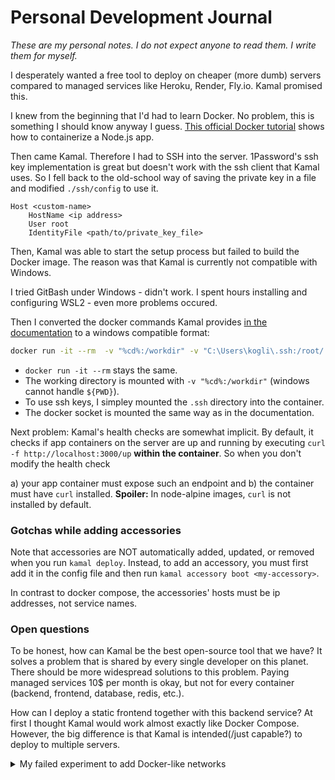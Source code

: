 # Personal Development Journal

_These are my personal notes. I do not expect anyone to read them. I write them for myself._

I desperately wanted a free tool to deploy on cheaper (more dumb) servers compared to managed services like Heroku, Render, Fly.io.
Kamal promised this.

I knew from the beginning that I'd had to learn Docker.
No problem, this is something I should know anyway I guess.
[This official Docker tutorial](https://docs.docker.com/language/nodejs/containerize/) shows how to containerize a Node.js app.

Then came Kamal. Therefore I had to SSH into the server. 
1Password's ssh key implementation is great but doesn't work with the ssh client that Kamal uses.
So I fell back to the old-school way of saving the private key in a file and modified `./ssh/config` to use it.

```
Host <custom-name>
    HostName <ip address>
    User root
    IdentityFile <path/to/private_key_file>
```

Then, Kamal was able to start the setup process but failed to build the Docker image.
The reason was that Kamal is currently not compatible with Windows.

I tried GitBash under Windows - didn't work. 
I spent hours installing and configuring WSL2 - even more problems occured.

Then I converted the docker commands Kamal provides [in the documentation](https://kamal-deploy.org/docs/installation/) to a windows compatible format:

```bash
docker run -it --rm  -v "%cd%:/workdir" -v "C:\Users\kogli\.ssh:/root/.ssh" -v /var/run/docker.sock:/var/run/docker.sock ghcr.io/basecamp/kamal:latest setup
```

- `docker run -it --rm` stays the same.
- The working directory is mounted with `-v "%cd%:/workdir"` (windows cannot handle `${PWD}`).
- To use ssh keys, I simpley mounted the `.ssh` directory into the container. 
- The docker socket is mounted the same way as in the documentation.

Next problem: Kamal's health checks are somewhat implicit.
By default, it checks if app containers on the server are up and running by executing `curl -f http://localhost:3000/up` **within the container**.
So when you don't modify the health check

a) your app container must expose such an endpoint and
b) the container must have `curl` installed. **Spoiler:** In node-alpine images, `curl` is not installed by default.

### Gotchas while adding accessories

Note that accessories are NOT automatically added, updated, or removed when you run `kamal deploy`.
Instead, to add an accessory, you must first add it in the config file and then run `kamal accessory boot <my-accessory>`.

In contrast to docker compose, the accessories' hosts must be ip addresses, not service names.

### Open questions

To be honest, how can Kamal be the best open-source tool that we have?
It solves a problem that is shared by every single developer on this planet.
There should be more widespread solutions to this problem.
Paying managed services 10$ per month is okay, but not for every container (backend, frontend, database, redis, etc.).

How can I deploy a static frontend together with this backend service?
At first I thought Kamal would work almost exactly like Docker Compose.
However, the big difference is that Kamal is intended(/just capable?) to deploy to multiple servers.

<details>
    <summary>My failed experiment to add Docker-like networks</summary>

[This article](https://guillaumebriday.fr/how-to-deploy-rails-with-kamal-postgresql-sidekiq-and-backups-on-a-single-host) mentions the network option like in Docker Compose (Docker Compose creates a shared network for all services by default).
I am trying this now. I receive a Docker error: "Network not found".
[This blog post](https://www.fromthekeyboard.com/single-server-kamal-deployments-with-a-docker-network/)
reassures that Kamal is not made for that purpose.
So I stop this experiment here.
</details>